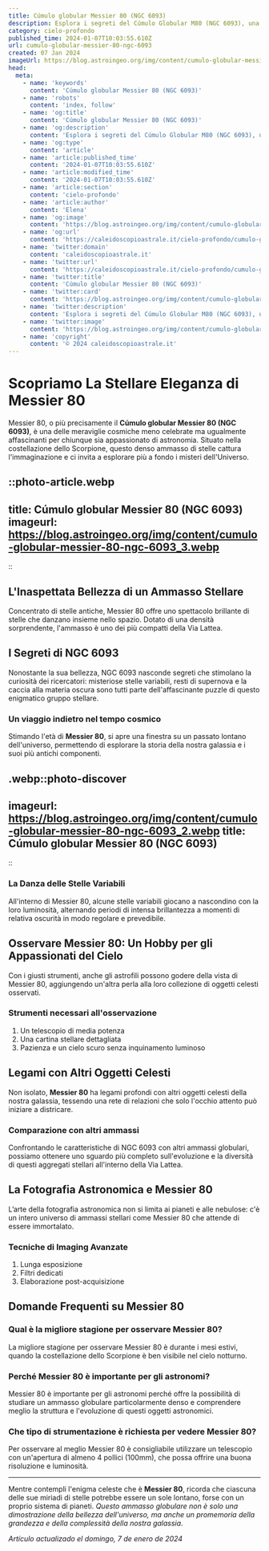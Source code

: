 ```yaml
---
title: Cúmulo globular Messier 80 (NGC 6093)
description: Esplora i segreti del Cúmulo Globular M80 (NGC 6093), una meraviglia astrale dalla storia affascinante. Scopri di più sullUniverso!
category: cielo-profondo
published_time: 2024-01-07T10:03:55.610Z
url: cumulo-globular-messier-80-ngc-6093
created: 07 Jan 2024
imageUrl: https://blog.astroingeo.org/img/content/cumulo-globular-messier-80-ngc-6093_3.webp
head:
  meta:
    - name: 'keywords'
      content: 'Cúmulo globular Messier 80 (NGC 6093)'
    - name: 'robots'
      content: 'index, follow'
    - name: 'og:title'
      content: 'Cúmulo globular Messier 80 (NGC 6093)'
    - name: 'og:description'
      content: 'Esplora i segreti del Cúmulo Globular M80 (NGC 6093), una meraviglia astrale dalla storia affascinante. Scopri di più sullUniverso!'
    - name: 'og:type'
      content: 'article'
    - name: 'article:published_time'
      content: '2024-01-07T10:03:55.610Z'
    - name: 'article:modified_time'
      content: '2024-01-07T10:03:55.610Z'
    - name: 'article:section'
      content: 'cielo-profondo'
    - name: 'article:author'
      content: 'Elena'
    - name: 'og:image'
      content: 'https://blog.astroingeo.org/img/content/cumulo-globular-messier-80-ngc-6093_3.webp'
    - name: 'og:url'
      content: 'https://caleidoscopioastrale.it/cielo-profondo/cumulo-globular-messier-80-ngc-6093'
    - name: 'twitter:domain'
      content: 'caleidoscopioastrale.it'
    - name: 'twitter:url'
      content: 'https://caleidoscopioastrale.it/cielo-profondo/cumulo-globular-messier-80-ngc-6093'
    - name: 'twitter:title'
      content: 'Cúmulo globular Messier 80 (NGC 6093)'
    - name: 'twitter:card'
      content: 'https://blog.astroingeo.org/img/content/cumulo-globular-messier-80-ngc-6093_3.webp'
    - name: 'twitter:description'
      content: 'Esplora i segreti del Cúmulo Globular M80 (NGC 6093), una meraviglia astrale dalla storia affascinante. Scopri di più sullUniverso!'
    - name: 'twitter:image'
      content: 'https://blog.astroingeo.org/img/content/cumulo-globular-messier-80-ngc-6093_3.webp'
    - name: 'copyright'
      content: '© 2024 caleidoscopioastrale.it'
---
```

# Scopriamo La Stellare Eleganza di Messier 80

Messier 80, o più precisamente il **Cúmulo globular Messier 80 (NGC 6093)**, è una delle meraviglie cosmiche meno celebrate ma ugualmente affascinanti per chiunque sia appassionato di astronomia. Situato nella costellazione dello Scorpione, questo denso ammasso di stelle cattura l'immaginazione e ci invita a esplorare più a fondo i misteri dell'Universo.

::photo-article.webp
---
title: Cúmulo globular Messier 80 (NGC 6093)
imageurl: https://blog.astroingeo.org/img/content/cumulo-globular-messier-80-ngc-6093_3.webp
---
::

## L'Inaspettata Bellezza di un Ammasso Stellare

Concentrato di stelle antiche, Messier 80 offre uno spettacolo brillante di stelle che danzano insieme nello spazio. Dotato di una densità sorprendente, l'ammasso è uno dei più compatti della Via Lattea.

## I Segreti di NGC 6093

Nonostante la sua bellezza, NGC 6093 nasconde segreti che stimolano la curiosità dei ricercatori: misteriose stelle variabili, resti di supernova e la caccia alla materia oscura sono tutti parte dell'affascinante puzzle di questo enigmatico gruppo stellare.

### Un viaggio indietro nel tempo cosmico

Stimando l'età di **Messier 80**, si apre una finestra su un passato lontano dell'universo, permettendo di esplorare la storia della nostra galassia e i suoi più antichi componenti.

.webp::photo-discover
---
imageurl: https://blog.astroingeo.org/img/content/cumulo-globular-messier-80-ngc-6093_2.webp
title: Cúmulo globular Messier 80 (NGC 6093)
---
::

### La Danza delle Stelle Variabili

All'interno di Messier 80, alcune stelle variabili giocano a nascondino con la loro luminosità, alternando periodi di intensa brillantezza a momenti di relativa oscurità in modo regolare e prevedibile.

## Osservare Messier 80: Un Hobby per gli Appassionati del Cielo

Con i giusti strumenti, anche gli astrofili possono godere della vista di Messier 80, aggiungendo un'altra perla alla loro collezione di oggetti celesti osservati.

### Strumenti necessari all'osservazione

1. Un telescopio di media potenza
2. Una cartina stellare dettagliata
3. Pazienza e un cielo scuro senza inquinamento luminoso

## Legami con Altri Oggetti Celesti

Non isolato, **Messier 80** ha legami profondi con altri oggetti celesti della nostra galassia, tessendo una rete di relazioni che solo l'occhio attento può iniziare a districare.

### Comparazione con altri ammassi

Confrontando le caratteristiche di NGC 6093 con altri ammassi globulari, possiamo ottenere uno sguardo più completo sull'evoluzione e la diversità di questi aggregati stellari all'interno della Via Lattea.

## La Fotografia Astronomica e Messier 80

L’arte della fotografia astronomica non si limita ai pianeti e alle nebulose: c'è un intero universo di ammassi stellari come Messier 80 che attende di essere immortalato.

### Tecniche di Imaging Avanzate

1. Lunga esposizione
2. Filtri dedicati
3. Elaborazione post-acquisizione

## Domande Frequenti su Messier 80

### Qual è la migliore stagione per osservare Messier 80?

La migliore stagione per osservare Messier 80 è durante i mesi estivi, quando la costellazione dello Scorpione è ben visibile nel cielo notturno.

### Perché Messier 80 è importante per gli astronomi?

Messier 80 è importante per gli astronomi perché offre la possibilità di studiare un ammasso globulare particolarmente denso e comprendere meglio la struttura e l'evoluzione di questi oggetti astronomici.

### Che tipo di strumentazione è richiesta per vedere Messier 80?

Per osservare al meglio Messier 80 è consigliabile utilizzare un telescopio con un'apertura di almeno 4 pollici (100mm), che possa offrire una buona risoluzione e luminosità.

***

Mentre contempli l'enigma celeste che è **Messier 80**, ricorda che ciascuna delle sue miriadi di stelle potrebbe essere un sole lontano, forse con un proprio sistema di pianeti. *Questo ammasso globulare non è solo una dimostrazione della bellezza dell'universo, ma anche un promemoria della grandezza e della complessità della nostra galassia*.

_Artículo actualizado el domingo, 7 de enero de 2024_